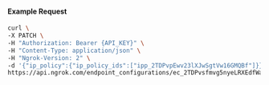 <!-- Code generated for API Clients. DO NOT EDIT. -->
#### Example Request
```bash
curl \
-X PATCH \
-H "Authorization: Bearer {API_KEY}" \
-H "Content-Type: application/json" \
-H "Ngrok-Version: 2" \
-d '{"ip_policy":{"ip_policy_ids":["ipp_2TDPvpEwv23lXJwSgtVw16GMQBf"]}}' \
https://api.ngrok.com/endpoint_configurations/ec_2TDPvsfmvg5nyeLRXEdfWaIokxc
